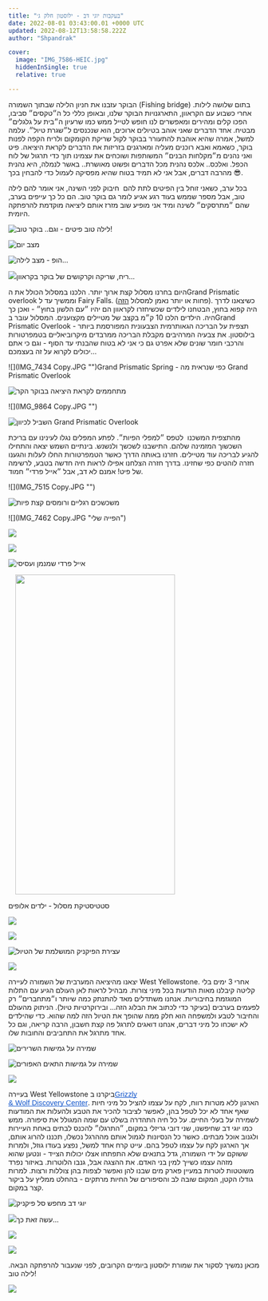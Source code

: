 ```yaml
---
title: "בעקבות יוגי דב - ילוסטון חלק ג׳"
date: 2022-08-01 03:43:00.01 +0000 UTC
updated: 2022-08-12T13:58:58.222Z
author: "Shpandrak"

cover:
  image: "IMG_7586-HEIC.jpg"
  hiddenInSingle: true
  relative: true

---
```


הבוקר עזבנו את חניון הלילה שבתוך השמורה (Fishing bridge) בתום שלושה לילות. אחרי כשבוע עם הקראוון, התארגנויות הבוקר שלנו, ובאופן כללי כל ה״טקסים״ סביבו, הפכו קלים ומהירים ומאפשרים לנו חופש לטייל ממש כמו שרעיון ה״בית על גלגלים״ מבטיח. אחד הדברים שאני אוהב בטיולים ארוכים, הוא שנכנסים ל״שגרת טיול״. עלמה למשל, אמרה שהיא אוהבת להתעורר בבוקר לקול שריקת הקומקום ולריח הקפה לפנות בוקר, כשאמא ואבא רוכנים מעליה ומארגנים בזריזות את הדברים לקראת היציאה. פיט ואני נהנים מ״מקלחות הבנים״ המשותפות ושוכחים את עצמינו תוך כדי תרגול של לוח הכפל. ואלכס.. אלכס נהנית מכל הדברים ופשוט מאושרת.. באשר לנמלה, היא נהנית מהרבה דברים, אבל אני לא תמיד בטוח שהיא מפסיקה לעמול כדי להבחין בכך 😎.

בכל ערב, כשאני זוחל בין הפיטים לתת להם  חיבוק לפני השינה, אני אומר להם לילה טוב, אבל מספר שממש בעוד רגע אגיע לומר גם בוקר טוב. הם כל כך עייפים בערב, שהם ״מתרסקים״ לשינה ומיד אני מופיע שוב מזרז אותם ליציאה מוקדמת להרפתקה היומית.

![](IMG_7428-HEIC.jpg "לילה טוב פיטים - וגם.. בוקר טוב!")

![](IMG_7660-HEIC.jpg "מצב יום")

![](IMG_7661-HEIC.jpg "הופ - מצב לילה...")

![](IMG_7867-HEIC.jpg "")ריח, שריקה וקרקושים של בוקר בקראוון...

היום בחרנו מסלול קצת ארוך יותר. הלכנו במסלול הכולל את הGrand Prismatic overlook וממשיך עד ל Fairy Falls. (פחות או יותר נאמן למסלול <a href="https://www.alltrails.com/explore/recording/grand-prismatic-overlook-and-fairy-falls-8452a95?u=m" target="_blank">הזה</a>). כשיצאנו לדרך היה קפוא בחוץ, הבטחנו לילדים שכשיחזרו לקראוון הם יהיו ״עם הלשון בחוץ״ - ואכן כך היה. הילדים הלכו 10 ק״מ בקצב של מטיילים מקצוענים. המסלול עובר בGrand Prismatic Overlook - תצפית על הבריכה הגאותרמית הצבעונית המפורסמת ביותר בילוסטון. את צבעיה המרהיבים מקבלת הבריכה ממרבדים מיקרוביאליים בטמפרטורות והרכבי חומר שונים שלא אפרט גם כי אני לא בטוח שהבנתי עד הסוף - וגם כי אתם יכולים לקרוא על זה בעצמכם...

![](IMG_7434 Copy.JPG "")Grand Prismatic Spring - כפי שנראית מה Grand Prismatic Overlook

![](IMG_7429-HEIC.jpg "מתחממים לקראת היציאה בבוקר הקר")

![](IMG_9864 Copy.JPG "")

![](IMG_7449-HEIC.jpg "השביל לכיוון Grand Prismatic Overlook")

מהתצפית המשכנו  לטפס ״למפלי הפיות״. לפתע המפלים נגלו לעינינו עם בריכת השכשוך המזמינה שלהם. התישבנו לשכשך ולנשנש. בינתיים השמש יצאה והתחילו להגיע לבריכה עוד מטיילים. חזרנו באותה הדרך כאשר הטמפרטורות החלו לעלות והגענו חזרה לוהטים כפי שחזינו. בדרך חזרה הצלחנו אפילו לראות חיה חדשה בטבע, לרשימה של פיט! אמנם לא דב, אבל ״אייל פרדי״ חמוד. 

![](IMG_7515 Copy.JPG "")

![](IMG_7484-HEIC.jpg "משכשכים רגליים ורומסים קצת פיות")

![](IMG_7462 Copy.JPG "הפייה שלי")

![](IMG_7452-HEIC.jpg "")

![](IMG_7508-HEIC.jpg "")

![](IMG_9901-HEIC.jpg "אייל פרדי שמנמן ועסיסי")

<a href="https://blogger.googleusercontent.com/img/a/AVvXsEhRRKPDs1uPbA6V2g2reTW3rIGJOat4vM5GCJMr4EVc2u-USK9slqxJn01wn-nH4weKI1EnZtpYJTnYsRo3-rMtUCPCrL5Zkm2CYAQU6XBakthfkca3EoNOx7Ptl9r_iatUC1cvu8t_nvdQb98M1UEPhBl0fbJm1ZAkjo9CASaWsDEJQHNe2hLdRBjVFg" style="margin-left: 1em; margin-right: 1em;"><img data-original-height="1024" data-original-width="512" height="640" src="https://blogger.googleusercontent.com/img/a/AVvXsEhRRKPDs1uPbA6V2g2reTW3rIGJOat4vM5GCJMr4EVc2u-USK9slqxJn01wn-nH4weKI1EnZtpYJTnYsRo3-rMtUCPCrL5Zkm2CYAQU6XBakthfkca3EoNOx7Ptl9r_iatUC1cvu8t_nvdQb98M1UEPhBl0fbJm1ZAkjo9CASaWsDEJQHNe2hLdRBjVFg=w320-h640" width="320"/></a>

סטטיסטיקת מסלול - ילדים אלופים

![](IMG_7586-HEIC.jpg "")

![](IMG_7606-HEIC.jpg "")

![](IMG_7616-HEIC.jpg "עצירת הפיקניק המושלמת של הטיול")

![](IMG_7568-HEIC.jpg "")

יצאנו מהיציאה המערבית של השמורה לעיירה West Yellowstone. אחרי 3 ימים בלי קליטה קיבלנו מאות הודעות בכל מיני צורות. מבהיל לראות לאן העולם הגיע עם התלות המוגזמת בחיבוריות. אנחנו משתדלים מאד להתנתק כמה שיותר ו״מתחברים״ רק לפעמים בערבים (בעיקר כדי לכתוב את הבלוג הזה... ובירוקרטיות טיול). הניתוק מהעולם והחיבור לטבע ולמשפחה הוא חלק ממה שהופך את הטיול הזה למה שהוא. כדי שהילדים לא ישכחו כל מיני דברים, אנחנו דואגים לתרגל פה קצת חשבון, הרבה קריאה, וגם כל אחד מתרגל את התחביבים והחובות שלו.

![](IMG_7177-HEIC.jpg "שמירה על גמישות השרירים")

![](IMG_7648-HEIC.jpg "שמירה על גמישות התאים האפורים")

![](IMG_7652-HEIC.jpg "")

בעיירה West Yellowstone ביקרנו ב<a href="https://goo.gl/maps/XKL79nUHdVeMb3Ph6" style="text-decoration-line: none;"><span data-rich-links="{&#34;fple-t&#34;:&#34;Grizzly &amp; Wolf Discovery Center&#34;,&#34;fple-u&#34;:&#34;https://goo.gl/maps/XKL79nUHdVeMb3Ph6&#34;,&#34;fple-mt&#34;:null,&#34;type&#34;:&#34;first-party-link&#34;}" style="color: #1155cc; font-family: Arial; font-size: 11pt; font-variant-east-asian: normal; font-variant-numeric: normal; text-decoration-line: underline; text-decoration-skip-ink: none; vertical-align: baseline; white-space: pre-wrap;">Grizzly &amp; Wolf Discovery Center</span></a>. הארגון ללא מטרות רווח, לקח על עצמו להציל כל מיני חיות שאף אחד לא יכל לטפל בהן, לאפשר לציבור להכיר את הטבע ולהעלות את המודעות לשמירה על בעלי החיים. על כל חיה התהדרה בשלט עם שמה המגולל את סיפורה. ממש כמו יוגי דב שחיפשנו, שני דובי גריזלי במקום, ״התרגלו״ להכנס לבתים באחת העיירות ולגנוב אוכל מבתים. כאשר כל הנסיונות לגמול אותם מההרגל נכשלו, תכננו להרוג אותם, אך הארגון לקח על עצמו לטפל בהם. עייט קרח אחד למשל, נפצע בעודו גוזל, ולמרות ששוקם על ידי השמורה, גדל בתנאים שלא התפתחו אצלו יכולות הצייד - ונטען שהוא מזהה עצמו כשייך למין בני האדם. את ההצגה אבל, גנבו הלוטרות. באיזור נפרד משוטטות לוטרות במעיין פארק מים שבנו להן ואפשר לצפות בהן צוללות ורצות. למרות גודלו הקטן, המקום שובה לב והסיפורים של החיות מרתקים - בהחלט ממליץ על ביקור קצר במקום.

![](IMG_7633-HEIC.jpg "יוגי דב מחפש סל פיקניק")

![]( "")עשה זאת כך...

![](IMG_7640-HEIC.jpg "")

![](IMG_9936-HEIC.jpg "")

מכאן נמשיך לסקור את שמורת ילוסטון ביומיים הקרובים, לפני שנעבור להרפתקה הבאה. לילה טוב!

![](IMG_7657-HEIC.jpg "")
